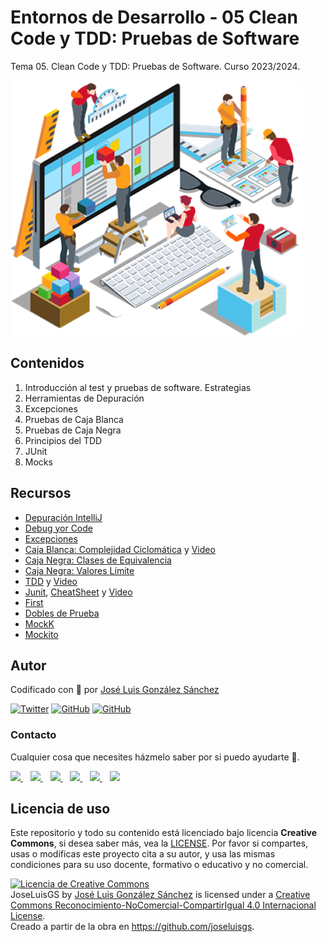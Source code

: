 # Entornos de Desarrollo - 05 Clean Code y TDD: Pruebas de Software
Tema 05. Clean Code y TDD: Pruebas de Software. Curso 2023/2024.

![imagen](https://raw.githubusercontent.com/joseluisgs/EntornosDesarrollo-00-2022-2023/master/images/entornos.png)

## Contenidos
1. Introducción al test y pruebas de software. Estrategias
2. Herramientas de Depuración
3. Excepciones
4. Pruebas de Caja Blanca
5. Pruebas de Caja Negra
6. Principios del TDD
7. JUnit
8. Mocks

## Recursos
- [Depuración IntelliJ](https://www.jetbrains.com/help/idea/debugging-your-first-java-application.html)
- [Debug yor Code](https://www.jetbrains.com/help/idea/debugging-code.html)
- [Excepciones](https://www.baeldung.com/java-exceptions)
- [Caja Blanca: Complejidad Ciclomática](https://juncotic.com/complejidad-ciclomatica/) y [Video](https://www.youtube.com/watch?v=GVegCwwfBZ0)
- [Caja Negra: Clases de Equivalencia](hhttps://www.youtube.com/watch?v=pAVc6SY__cA)
- [Caja Negra: Valores Límite](https://www.youtube.com/watch?v=PmdFMDZVmmM)
- [TDD](http://oscarmoreno.com/tdd/) y [Video](https://www.youtube.com/watch?v=q6z3jFZl8oI)
- [Junit](https://junit.org/junit5/docs/current/user-guide/), [CheatSheet](http://www.mastertheboss.com/various-stuff/testing-java/junit-5-cheatsheet/) y [Video](https://www.youtube.com/watch?v=vZm0lHciFsQ)
- [First](https://devexperto.com/reglas-first-tests/)
- [Dobles de Prueba](https://devexperto.com/dobles-test/)
- [MockK](https://www.baeldung.com/kotlin/mockk)
- [Mockito](https://www.baeldung.com/mockito-series)

## Autor

Codificado con :sparkling_heart: por [José Luis González Sánchez](https://twitter.com/JoseLuisGS_)

[![Twitter](https://img.shields.io/twitter/follow/JoseLuisGS_?style=social)](https://twitter.com/JoseLuisGS_)
[![GitHub](https://img.shields.io/github/followers/joseluisgs?style=social)](https://github.com/joseluisgs)
[![GitHub](https://img.shields.io/github/stars/joseluisgs?style=social)](https://github.com/joseluisgs)

### Contacto

<p>
  Cualquier cosa que necesites házmelo saber por si puedo ayudarte 💬.
</p>
<p>
 <a href="https://joseluisgs.dev" target="_blank">
        <img src="https://joseluisgs.github.io/img/favicon.png" 
    height="30">
    </a>  &nbsp;&nbsp;
    <a href="https://github.com/joseluisgs" target="_blank">
        <img src="https://distreau.com/github.svg" 
    height="30">
    </a> &nbsp;&nbsp;
        <a href="https://twitter.com/JoseLuisGS_" target="_blank">
        <img src="https://i.imgur.com/U4Uiaef.png" 
    height="30">
    </a> &nbsp;&nbsp;
    <a href="https://www.linkedin.com/in/joseluisgonsan" target="_blank">
        <img src="https://upload.wikimedia.org/wikipedia/commons/thumb/c/ca/LinkedIn_logo_initials.png/768px-LinkedIn_logo_initials.png" 
    height="30">
    </a>  &nbsp;&nbsp;
    <a href="https://g.dev/joseluisgs" target="_blank">
        <img loading="lazy" src="https://googlediscovery.com/wp-content/uploads/google-developers.png" 
    height="30">
    </a>  &nbsp;&nbsp;
<a href="https://www.youtube.com/@joseluisgs" target="_blank">
        <img loading="lazy" src="https://upload.wikimedia.org/wikipedia/commons/e/ef/Youtube_logo.png" 
    height="30">
    </a>  
</p>

## Licencia de uso

Este repositorio y todo su contenido está licenciado bajo licencia **Creative Commons**, si desea saber más, vea
la [LICENSE](https://joseluisgs.dev/docs/license/). Por favor si compartes, usas o modificas este proyecto cita a su
autor, y usa las mismas condiciones para su uso docente, formativo o educativo y no comercial.

<a rel="license" href="http://creativecommons.org/licenses/by-nc-sa/4.0/"><img alt="Licencia de Creative Commons" style="border-width:0" src="https://i.creativecommons.org/l/by-nc-sa/4.0/88x31.png" /></a><br /><span xmlns:dct="http://purl.org/dc/terms/" property="dct:title">
JoseLuisGS</span>
by <a xmlns:cc="http://creativecommons.org/ns#" href="https://joseluisgs.dev/" property="cc:attributionName" rel="cc:attributionURL">
José Luis González Sánchez</a> is licensed under
a <a rel="license" href="http://creativecommons.org/licenses/by-nc-sa/4.0/">Creative Commons
Reconocimiento-NoComercial-CompartirIgual 4.0 Internacional License</a>.<br />Creado a partir de la obra
en <a xmlns:dct="http://purl.org/dc/terms/" href="https://github.com/joseluisgs" rel="dct:source">https://github.com/joseluisgs</a>.